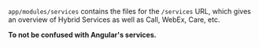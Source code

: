 `app/modules/services` contains the files for the `/services` URL, which gives an overview of Hybrid Services as well as Call, WebEx, Care, etc.

**To not be confused with Angular's services.**
